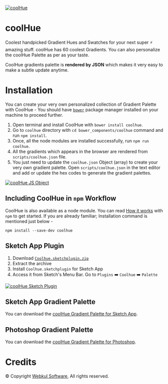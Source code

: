 [![coolHue](https://webkul.github.io/coolhue/images/coolhue-cover.png?1.0.1)](https://webkul.github.io/coolhue/)
# coolHue
Coolest handpicked Gradient Hues and Swatches for your next super ⚡ amazing stuff. coolHue has 60 coolest Gradients. You can also personalize the coolHue Palette as per as your taste.
 
CoolHue gradients palette is **rendered by JSON** which makes it very easy to make a subtle update anytime.

# Installation
You can create your very own personalized collection of Gradient Palette with CoolHue - 
You should have [`bower`](https://bower.io/#install-bower) package manager installed on your machine to proceed further.
1. Open terminal and install CoolHue with `bower install coolhue`.
2. Go to `coolhue` directory with `cd bower_components/coolhue` command and run `npm install`.
3. Once, all the node modules are installed successfully, run `npm run coolhue`.
4. All the gradients which appears in the browser are rendered from `scripts/coolhue.json` file.
5. You just need to update the `coolhue.json` Object (array) to create your very own gradient palette. Open `scripts/coolhue.json` in the text editor and add or update the hex codes to generate the gradient palettes.
 
[![coolHue JS Object](https://webkul.github.io/coolhue/images/coolhue-json.png)](https://github.com/webkul/coolhue/blob/master/scripts/coolhue.json)

## Including CoolHue in `npm` Workflow
CoolHue is also available as a node module. You can read [How it works](https://www.npmjs.com/package/coolhue) with `npm` to get started. If you are already familiar; Installation command is mentioned just below -  
   
`npm install --save-dev coolhue`
   
## Sketch App Plugin
1. Download [`Coolhue.sketchplugin.zip`](https://github.com/webkul/coolhue/releases/download/v2.0.7/CoolHue.sketchplugin.zip)
2. Extract the archive
3. Install `Coolhue.sketchplugin` for Sketch App
4. Access it from Sketch's Menu Bar. Go to `Plugins` ➡️ `Coolhue` ➡️ `Palette`

[![coolHue Sketch Plugin](https://webkul.com/blog/wp-content/uploads/2018/12/coolhue-sketch-plugin.png)](https://webkul.github.io/coolhue/sketch-plugin)

## Sketch App Gradient Palette
You can download the [coolHue Gradient Palette for Sketch App](http://bit.ly/coolhue-sketch).

## Photoshop Gradient Palette
You can download the [coolHue Gradient Palette for Photoshop](http://bit.ly/coolhue-ps).

# Credits
© Copyright [Webkul Software](https://webkul.com/), All rights reserved.
